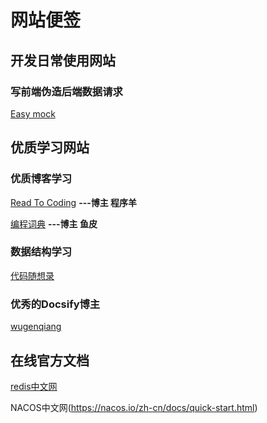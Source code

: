 # 网站便签

## 开发日常使用网站

### 写前端伪造后端数据请求

[Easy mock](https://mock.presstime.cn/)



## 优质学习网站





### 优质博客学习

[Read To Coding](https://www.r2coding.com/#/)    **---博主  程序羊**

[编程词典](http://dict.code-nav.cn/)              **---博主    鱼皮**



### 数据结构学习

[代码随想录](https://www.programmercarl.com/)



### 优秀的Docsify博主

[wugenqiang](https://notebook.js.org/#/)







## 在线官方文档

[redis中文网](https://www.redis.net.cn/)

NACOS中文网(https://nacos.io/zh-cn/docs/quick-start.html)



